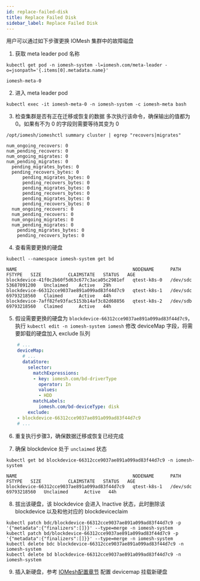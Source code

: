 ```yaml
---
id: replace-failed-disk
title: Replace Failed Disk
sidebar_label: Replace Failed Disk
---
```


用户可以通过如下步骤更换 IOMesh 集群中的故障磁盘

1. 获取 meta leader pod 名称
```shell
kubectl get pod -n iomesh-system -l=iomesh.com/meta-leader -o=jsonpath='{.items[0].metadata.name}'
```
```output
iomesh-meta-0
```

2. 进入 meta leader pod
```shell
kubectl exec -it iomesh-meta-0 -n iomesh-system -c iomesh-meta bash
```

3. 检查集群是否有正在迁移或恢复的数据
多次执行该命令，确保输出的值都为0。如果有不为 0 的字段则需要等待其变为 0
```shell
/opt/iomesh/iomeshctl summary cluster | egrep "recovers|migrates" 
```
```output
num_ongoing_recovers: 0
num_pending_recovers: 0
num_ongoing_migrates: 0
num_pending_migrates: 0
  pending_migrates_bytes: 0
  pending_recovers_bytes: 0
      pending_migrates_bytes: 0
      pending_recovers_bytes: 0
      pending_migrates_bytes: 0
      pending_recovers_bytes: 0
      pending_migrates_bytes: 0
      pending_recovers_bytes: 0
  num_ongoing_recovers: 0
  num_pending_recovers: 0
  num_ongoing_migrates: 0
  num_pending_migrates: 0
    pending_migrates_bytes: 0
    pending_recovers_bytes: 0
```

4. 查看需要更换的硬盘
```shell
kubectl --namespace iomesh-system get bd
```
```output
NAME                                           NODENAME      PATH       FSTYPE   SIZE          CLAIMSTATE   STATUS   AGE
blockdevice-41f0c2b60f5d63c677c3aca05c2981ef   qtest-k8s-0   /dev/sdc            53687091200   Unclaimed    Active   29h
blockdevice-66312cce9037ae891a099ad83f44d7c9   qtest-k8s-1   /dev/sdc            69793218560   Claimed      Active   44h
blockdevice-7aff82fe93fac5153b14af3c82d68856   qtest-k8s-2   /dev/sdb            69793218560   Claimed      Active   44h
```

5. 假设需要更换的硬盘为 `blockdevice-66312cce9037ae891a099ad83f44d7c9`，执行 `kubectl edit -n iomesh-system iomesh` 修改 deviceMap 字段，将需要卸载的硬盘加入 exclude 队列

```yaml
    # ...
    deviceMap:
      # ...
      dataStore:
        selector:
          matchExpressions:
          - key: iomesh.com/bd-driverType
            operator: In
            values:
            - HDD
          matchLabels:
            iomesh.com/bd-deviceType: disk
        exclude:
	- blockdevice-66312cce9037ae891a099ad83f44d7c9
	# ...
```

6. 重复执行步骤3，确保数据迁移或恢复已经完成

7. 确保 blockdevice 处于 `unclaimed` 状态
```shell
kubectl get bd blockdevice-66312cce9037ae891a099ad83f44d7c9 -n iomesh-system
```
```output
NAME                                           NODENAME      PATH       FSTYPE   SIZE          CLAIMSTATE   STATUS   AGE
blockdevice-66312cce9037ae891a099ad83f44d7c9   qtest-k8s-1   /dev/sdc            69793218560   Unclaimed      Active   44h
```

8. 拔出该硬盘，该 blockdevice 会进入 Inactive 状态，此时删除该 blockdevice 以及和他对应的 blockdeviceclaim
```shell
kubectl patch bdc/blockdevice-66312cce9037ae891a099ad83f44d7c9 -p '{"metadata":{"finalizers":[]}}' --type=merge -n iomesh-system
kubectl patch bd/blockdevice-66312cce9037ae891a099ad83f44d7c9 -p '{"metadata":{"finalizers":[]}}' --type=merge -n iomesh-system
kubectl delete bdc blockdevice-66312cce9037ae891a099ad83f44d7c9 -n iomesh-system
kubectl delete bd blockdevice-66312cce9037ae891a099ad83f44d7c9 -n iomesh-system
```

9. 插入新硬盘，参考 [IOMesh配置章节](setup-iomesh) 配置 devicemap 挂载新硬盘
